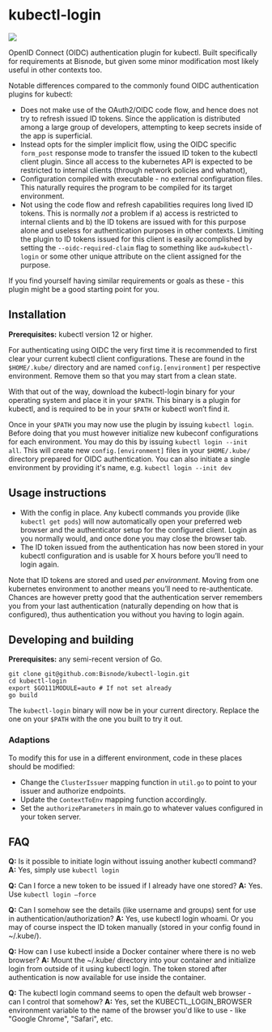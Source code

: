# kubectl-login
![](https://github.com/Bisnode/kubectl-login/workflows/build/badge.svg)

OpenID Connect (OIDC) authentication plugin for kubectl. Built specifically for requirements at Bisnode, but given some 
minor modification most likely useful in other contexts too.

Notable differences compared to the commonly found OIDC authentication plugins for kubectl:

- Does not make use of the OAuth2/OIDC code flow, and hence does not try to refresh issued ID tokens. Since the 
  application is distributed among a large group of developers, attempting to keep secrets inside of the app is 
  superficial.
- Instead opts for the simpler implicit flow, using the OIDC specific `form_post` response mode to transfer the issued 
  ID token to the kubectl client plugin. Since all access to the kubernetes API is expected to be restricted to internal
  clients (through network policies and whatnot), 
- Configuration compiled with executable - no external configuration files. This naturally requires the program to be 
  compiled for its target environment.
- Not using the code flow and refresh capabilities requires long lived ID tokens. This is normally _not_ a problem if 
  a) access is restricted to internal clients and b) the ID tokens are issued with for this purpose alone and useless
  for authentication purposes in other contexts. Limiting the plugin to ID tokens issued for this client is easily 
  accomplished by setting the `--oidc-required-claim` flag to something like `aud=kubectl-login` or some other unique
  attribute on the client assigned for the purpose.
  
If you find yourself having similar requirements or goals as these - this plugin might be a good starting point for you.

## Installation

**Prerequisites:** kubectl version 12 or higher.

For authenticating using OIDC the very first time it is recommended to first clear your current kubectl client 
configurations. These are found in the `$HOME/.kube/` directory and are named `config.[environment]` per respective 
environment. Remove them so that you may start from a clean state.

With that out of the way, download the kubectl-login binary for your operating system and place it in your `$PATH`. 
This binary is a plugin for kubectl, and is required to be in your `$PATH` or kubectl won’t find it.

Once in your `$PATH` you may now use the plugin by issuing `kubectl login`. Before doing that you must however 
initialize new kubeconf configurations for each environment. You may do this by issuing `kubectl login --init all`. 
This will create new `config.[environment]` files in your `$HOME/.kube/` directory prepared for OIDC authentication.
You can also initiate a single environment by providing it's name, e.g. `kubectl login --init dev`

## Usage instructions

- With the config in place. Any kubectl commands you provide (like `kubectl get pods`) will now automatically open your 
  preferred web browser and the authenticator setup for the configured client. Login as you normally would, and once 
  done you may close the browser tab.
- The ID token issued from the authentication has now been stored in your kubectl configuration and is usable for X
  hours before you’ll need to login again.

Note that ID tokens are stored and used _per environment_. Moving from one kubernetes environment to another means 
you’ll need to re-authenticate. Chances are however pretty good that the authentication server remembers you from your 
last authentication (naturally depending on how that is configured), thus authentication you without you having 
to login again.

## Developing and building

**Prerequisites:** any semi-recent version of Go.

    git clone git@github.com:Bisnode/kubectl-login.git
    cd kubectl-login
    export $GO111MODULE=auto # If not set already
    go build

The `kubectl-login` binary will now be in your current directory. Replace the one on your `$PATH` with the one you built
to try it out.

### Adaptions

To modify this for use in a different environment, code in these places should be modified:

- Change the `ClusterIssuer` mapping function in `util.go` to point to your issuer and authorize endpoints.
- Update the `ContextToEnv` mapping function accordingly.
- Set the `authorizeParameters` in main.go to whatever values configured in your token server.

## FAQ

**Q:** Is it possible to initiate login without issuing another kubectl command?
**A:** Yes, simply use `kubectl login`

**Q:** Can I force a new token to be issued if I already have one stored?
**A:** Yes. Use `kubectl login —force`

**Q:** Can I somehow see the details (like username and groups) sent for use in authentication/authorization?
**A:** Yes, use kubectl login whoami. Or you may of course inspect the ID token manually (stored in your config found 
       in ~/.kube/).

**Q:** How can I use kubectl inside a Docker container where there is no web browser?
**A:** Mount the ~/.kube/ directory into your container and initialize login from outside of it using kubectl login. 
       The token stored after authentication is now available for use inside the container.

**Q:** The kubectl login command seems to open the default web browser - can I control that somehow?
**A:** Yes, set the KUBECTL_LOGIN_BROWSER environment variable to the name of the browser you'd like to use - like 
       "Google Chrome", "Safari", etc.
